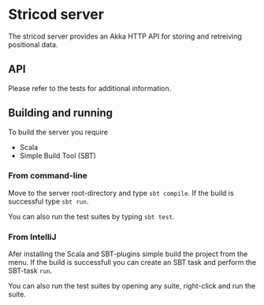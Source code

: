 Stricod server
==============

The stricod server provides an Akka HTTP API for storing and retreiving 
positional data. 

API
---

Please refer to the tests for additional information.

Building and running
--------------------

To build the server you require 

* Scala
* Simple Build Tool (SBT)

### From command-line

Move to the server root-directory and type `sbt compile`. If the build is 
successful type `sbt run`.

You can also run the test suites by typing `sbt test`.

### From IntelliJ

Afer installing the Scala and SBT-plugins simple build the project from the 
menu. If the build is successfull you can create an SBT task and perform the
SBT-task `run`.

You can also run the test suites by opening any suite, right-click and run 
the suite.
